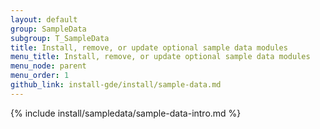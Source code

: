 ```yaml
---
layout: default 
group: SampleData
subgroup: T_SampleData
title: Install, remove, or update optional sample data modules
menu_title: Install, remove, or update optional sample data modules
menu_node: parent
menu_order: 1 
github_link: install-gde/install/sample-data.md
--- 
```


{% include install/sampledata/sample-data-intro.md %}




